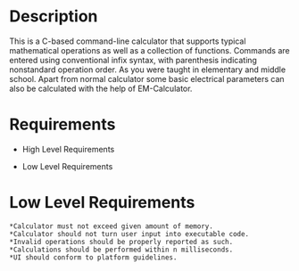  # Description

 This is a C-based command-line calculator that supports typical mathematical operations as well as a collection of functions. 
 Commands are entered using conventional infix syntax, with parenthesis indicating nonstandard operation order. As you were taught in elementary and middle school.
 Apart from normal calculator some basic electrical parameters can also be calculated with the help of EM-Calculator.

# Requirements

* High Level Requirements

* Low Level Requirements

# Low Level Requirements
    *Calculator must not exceed given amount of memory.
    *Calculator should not turn user input into executable code.
    *Invalid operations should be properly reported as such.
    *Calculations should be performed within n milliseconds.
    *UI should conform to platform guidelines.